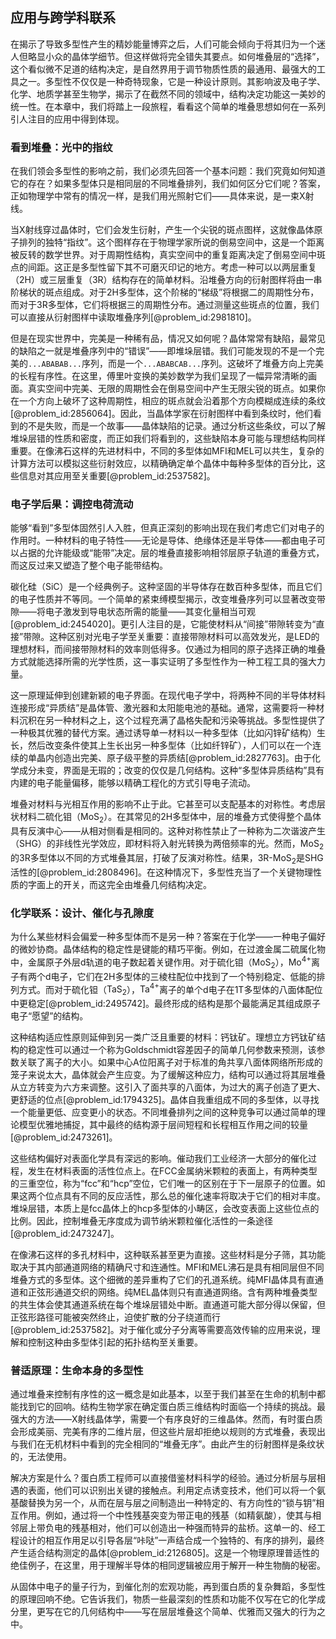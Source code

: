 ## 应用与跨学科联系

在揭示了导致多型性产生的精妙能量博弈之后，人们可能会倾向于将其归为一个迷人但略显小众的晶体学细节。但这样做将完全错失其要点。如何堆叠层的“选择”，这个看似微不足道的结构决定，是自然界用于调节物质性质的最通用、最强大的工具之一。多型性不仅仅是一种奇特现象，它是一种设计原则。其影响波及电子学、化学、地质学甚至生物学，揭示了在截然不同的领域中，结构决定功能这一美妙的统一性。在本章中，我们将踏上一段旅程，看看这个简单的堆叠思想如何在一系列引人注目的应用中得到体现。

### 看到堆叠：光中的指纹

在我们领会多型性的影响之前，我们必须先回答一个基本问题：我们究竟如何知道它的存在？如果多型体只是相同层的不同堆叠排列，我们如何区分它们呢？答案，正如物理学中常有的情况一样，是我们用光照射它们——具体来说，是一束X射线。

当X射线穿过晶体时，它们会发生衍射，产生一个尖锐的斑点图样，这就像晶体原子排列的独特“指纹”。这个图样存在于物理学家所说的倒易空间中，这是一个距离被反转的数学世界。对于周期性结构，真实空间中的重复距离决定了倒易空间中斑点的间距。这正是多型性留下其不可磨灭印记的地方。考虑一种可以以两层重复（2H）或三层重复（3R）结构存在的简单材料。沿堆叠方向的衍射图样将由一串阶梯状的斑点组成。对于2H多型体，这个阶梯的“梯级”将根据二的周期性分布，而对于3R多型体，它们将根据三的周期性分布。通过测量这些斑点的位置，我们可以直接从衍射图样中读取堆叠序列[@problem_id:2981810]。

但是在现实世界中，完美是一种稀有品，情况又如何呢？晶体常常有缺陷，最常见的缺陷之一就是堆叠序列中的“错误”——即堆垛层错。我们可能发现的不是一个完美的`...ABABAB...`序列，而是一个`...ABABCAB...`序列。这破坏了堆叠方向上完美的长程有序性。在这里，傅里叶变换的美妙数学为我们呈现了一幅异常清晰的画面。真实空间中完美、无限的周期性会在倒易空间中产生无限尖锐的斑点。如果你在一个方向上破坏了这种周期性，相应的斑点就会沿着那个方向模糊成连续的条纹[@problem_id:2856064]。因此，当晶体学家在衍射图样中看到条纹时，他们看到的不是失败，而是一个故事——晶体缺陷的记录。通过分析这些条纹，可以了解堆垛层错的性质和密度，而正如我们将看到的，这些缺陷本身可能与理想结构同样重要。在像沸石这样的先进材料中，不同的多型体如MFI和MEL可以共生，复杂的计算方法可以模拟这些衍射效应，以精确确定单个晶体中每种多型体的百分比，这些信息对其应用至关重要[@problem_id:2537582]。

### 电子学后果：调控电荷流动

能够“看到”多型体固然引人入胜，但真正深刻的影响出现在我们考虑它们对电子的作用时。一种材料的电子特性——无论是导体、绝缘体还是半导体——都由电子可以占据的允许能级或“能带”决定。层的堆叠直接影响相邻层原子轨道的重叠方式，而这反过来又塑造了整个电子能带结构。

碳化硅（$\text{SiC}$）是一个经典例子。这种坚固的半导体存在数百种多型体，而且它们的电子性质并不等同。一个简单的紧束缚模型揭示，改变堆叠序列可以显著改变带隙——将电子激发到导电状态所需的能量——其变化量相当可观[@problem_id:2454020]。更引人注目的是，它能使材料从“间接”带隙转变为“直接”带隙。这种区别对光电子学至关重要：直接带隙材料可以高效发光，是LED的理想材料，而间接带隙材料的效率则低得多。仅通过为相同的原子选择正确的堆叠方式就能选择所需的光学性质，这一事实证明了多型性作为一种工程工具的强大力量。

这一原理延伸到创建新颖的电子界面。在现代电子学中，将两种不同的半导体材料连接形成“异质结”是晶体管、激光器和太阳能电池的基础。通常，这需要将一种材料沉积在另一种材料之上，这个过程充满了晶格失配和污染等挑战。多型性提供了一种极其优雅的替代方案。通过诱导单一材料以一种多型体（比如闪锌矿结构）生长，然后改变条件使其上生长出另一种多型体（比如纤锌矿），人们可以在一个连续的单晶内创造出完美、原子级平整的异质结[@problem_id:2827763]。由于化学成分未变，界面是无瑕的；改变的仅仅是几何结构。这种“多型体异质结构”具有内建的电子能量偏移，能够以精确工程化的方式引导电子流动。

堆叠对材料与光相互作用的影响不止于此。它甚至可以支配基本的对称性。考虑层状材料二硫化钼（$\text{MoS}_2$）。在其常见的2H多型体中，层的堆叠方式使得整个晶体具有反演中心——从相对侧看是相同的。这种对称性禁止了一种称为二次谐波产生（SHG）的非线性光学效应，即材料将入射光转换为两倍频率的光。然而，$\text{MoS}_2$的3R多型体以不同的方式堆叠其层，打破了反演对称性。结果，3R-$\text{MoS}_2$是SHG活性的[@problem_id:2808496]。在这种情况下，多型性充当了一个关键物理性质的字面上的开关，而这完全由堆叠几何结构决定。

### 化学联系：设计、催化与孔隙度

为什么某些材料会偏爱一种多型体而不是另一种？答案在于化学——一种电子偏好的微妙协商。晶体结构的稳定性是键能的精巧平衡。例如，在过渡金属二硫属化物中，金属原子外层d轨道的电子数起着关键作用。对于硫化钼（$\text{MoS}_2$），$\text{Mo}^{4+}$离子有两个d电子，它们在2H多型体的三棱柱配位中找到了一个特别稳定、低能的排列方式。而对于硫化钽（$\text{TaS}_2$），$\text{Ta}^{4+}$离子的单个d电子在1T多型体的八面体配位中更稳定[@problem_id:2495742]。最终形成的结构是那个最能满足其组成原子电子“愿望”的结构。

这种结构适应性原则延伸到另一类广泛且重要的材料：钙钛矿。理想立方钙钛矿结构的稳定性可以通过一个称为Goldschmidt容差因子的简单几何参数来预测，该参数关联了离子的大小。如果中心A位阳离子对于标准的角共享八面体网络所形成的笼子来说太大，晶体就会产生应变。为了缓解这种应力，结构可以通过将其层堆叠从立方转变为六方来调整。这引入了面共享的八面体，为过大的离子创造了更大、更舒适的位点[@problem_id:1794325]。晶体自我重组成不同的多型体，以寻找一个能量更低、应变更小的状态。不同堆叠排列之间的这种竞争可以通过简单的理论模型优雅地捕捉，其中最终的结构源于层间短程和长程相互作用之间的较量[@problem_id:2473261]。

这些结构偏好对表面化学具有深远的影响。催动我们工业经济一大部分的催化过程，发生在材料表面的活性位点上。在FCC金属纳米颗粒的表面上，有两种类型的三重空位，称为“fcc”和“hcp”空位，它们唯一的区别在于下一层原子的位置。如果这两个位点具有不同的反应活性，那么总的催化速率将取决于它们的相对丰度。堆垛层错，本质上是fcc晶体上的hcp多型体的小畴区，会改变表面上这些位点的比例。因此，控制堆叠无序度成为调节纳米颗粒催化活性的一条途径[@problem_id:2473247]。

在像沸石这样的多孔材料中，这种联系甚至更为直接。这些材料是分子筛，其功能取决于其内部通道网络的精确尺寸和连通性。MFI和MEL沸石是具有相同层但不同堆叠方式的多型体。这个细微的差异重构了它们的孔道系统。纯MFI晶体具有直通道和正弦形通道交织的网络。纯MEL晶体则只有直通道网络。含有两种堆叠类型的共生体会使其通道系统在每个堆垛层错处中断。直通道可能大部分得以保留，但正弦形路径可能被突然终止，迫使扩散的分子绕道而行[@problem_id:2537582]。对于催化或分子分离等需要高效传输的应用来说，理解和控制这种由多型体引起的拓扑结构至关重要。

### 普适原理：生命本身的多型性

通过堆叠来控制有序性的这一概念是如此基本，以至于我们甚至在生命的机制中都能找到它的回响。结构生物学家在确定蛋白质三维结构时面临一个持续的挑战。最强大的方法——X射线晶体学，需要一个有序良好的三维晶体。然而，有时蛋白质会形成美丽、完美有序的二维片层，但这些片层却拒绝以规则的方式堆叠，表现出与我们在无机材料中看到的完全相同的“堆叠无序”。由此产生的衍射图样是条纹状的，无法使用。

解决方案是什么？蛋白质工程师可以直接借鉴材料科学的经验。通过分析层与层相遇的表面，他们可以识别出关键的接触点。利用定点诱变技术，他们可以将一个氨基酸替换为另一个，从而在层与层之间制造出一种特定的、有方向性的“锁与钥”相互作用。例如，通过将一个中性残基突变为带正电的残基（如精氨酸），使其与相邻层上带负电的残基相对，他们可以创造出一种强而特异的盐桥。这单一的、经工程设计的相互作用足以引导各层“咔哒”一声结合成一个独特的、有序的排列，最终产生适合结构测定的晶体[@problem_id:2126805]。这是一个物理原理普适性的绝佳例子，在这里，用于理解半导体的相同逻辑被应用于解开一种生物酶的秘密。

从固体中电子的量子行为，到催化剂的宏观功能，再到蛋白质的复杂舞蹈，多型性的原理回响不绝。它告诉我们，物质一些最深刻的性质和功能不仅写在它的化学成分里，更写在它的几何结构中——写在层层堆叠这个简单、优雅而又强大的行为之中。